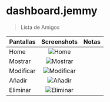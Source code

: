 # dashboard.jemmy

> Lista de Amigos 

| Pantallas     | Screenshots                                        | Notas |
| ------------- |:--------------------------------------------------:| -----:|
| Home          | ![Home](http://preview.tinyurl.com/z53wbkz)        |       |
| Mostrar       | ![Mostrar](http://preview.tinyurl.com/hnorzcz)     |       |
| Modificar     | ![Modificar](http://preview.tinyurl.com/hxh82m9)   |       |
| Añadir        | ![Añadir](http://preview.tinyurl.com/zu2r3qy)      |       |
| Eliminar      | ![Eliminar](http://preview.tinyurl.com/h3jycvo)    |       |


